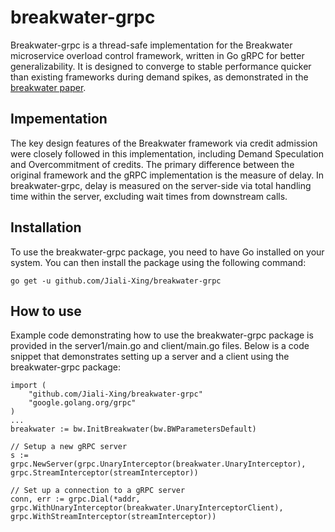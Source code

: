 # breakwater-grpc

Breakwater-grpc is a thread-safe implementation for the Breakwater microservice overload control framework, written in Go gRPC for better generalizability. It is designed to converge to stable performance quicker than existing frameworks during demand spikes, as demonstrated in the [breakwater paper](https://www.usenix.org/conference/osdi20/presentation/cho).

## Impementation

The key design features of the Breakwater framework via credit admission were closely followed in this implementation, including Demand Speculation and Overcommitment of credits. The primary difference between the original framework and the gRPC implementation is the measure of delay. In breakwater-grpc, delay is measured on the server-side via total handling time within the server, excluding wait times from downstream calls.

## Installation

To use the breakwater-grpc package, you need to have Go installed on your system. You can then install the package using the following command:

```go get -u github.com/Jiali-Xing/breakwater-grpc```

## How to use

Example code demonstrating how to use the breakwater-grpc package is provided in the server1/main.go and client/main.go files. Below is a code snippet that demonstrates setting up a server and a client using the breakwater-grpc package:

```
import (
	"github.com/Jiali-Xing/breakwater-grpc"
	"google.golang.org/grpc"
)
...
breakwater := bw.InitBreakwater(bw.BWParametersDefault)

// Setup a new gRPC server
s := grpc.NewServer(grpc.UnaryInterceptor(breakwater.UnaryInterceptor), grpc.StreamInterceptor(streamInterceptor))

// Set up a connection to a gRPC server
conn, err := grpc.Dial(*addr, grpc.WithUnaryInterceptor(breakwater.UnaryInterceptorClient), grpc.WithStreamInterceptor(streamInterceptor))
```
